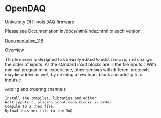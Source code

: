 # OpenDAQ
University Of Illinois DAQ firmware

Please see Documentation in /docs/html/index.html of each version.

<a href="http://htmlpreview.github.com/?https://github.com/n81641/OpenDAQ/blob/master/OpenDAQ_118/docs/html/index.html">Documentation_118</a>

Overview

This firmware is designed to be easily edited to add, remove, and change the order of inputs.
All the standard input blocks are in the file inputs.c
With minimal programming experience, other sensors with different protocols may be added as well, by creating a new input block and adding it to inputs.c

Adding and ordering channels:

    Install the compiler, libraries and editor.
    Edit inputs.c, placing input code blocks in order.
    Compile to a .hex file.
    Upload this hex file to the DAQ
